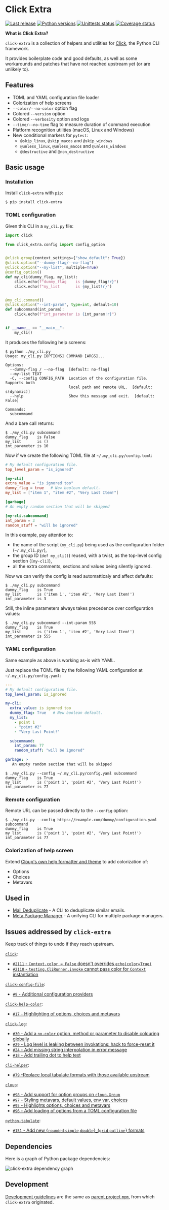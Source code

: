 # Click Extra

[![Last release](https://img.shields.io/pypi/v/click-extra.svg)](https://pypi.python.org/pypi/click-extra)
[![Python versions](https://img.shields.io/pypi/pyversions/click-extra.svg)](https://pypi.python.org/pypi/click-extra)
[![Unittests status](https://github.com/kdeldycke/click-extra/actions/workflows/tests.yaml/badge.svg?branch=main)](https://github.com/kdeldycke/click-extra/actions/workflows/tests.yaml?query=branch%3Amain)
[![Coverage status](https://codecov.io/gh/kdeldycke/click-extra/branch/main/graph/badge.svg)](https://codecov.io/gh/kdeldycke/click-extra/branch/main)

**What is Click Extra?**

`click-extra` is a collection of helpers and utilities for
[Click](https://click.palletsprojects.com), the Python CLI framework.

It provides boilerplate code and good defaults, as well as some workarounds
and patches that have not reached upstream yet (or are unlikely to).

## Features

- TOML and YAML configuration file loader
- Colorization of help screens
- ``--color/--no-color`` option flag
- Colored ``--version`` option
- Colored ``--verbosity`` option and logs
- ``--time/--no-time`` flag to measure duration of command execution
- Platform recognition utilities (macOS, Linux and Windows)
- New conditional markers for `pytest`:
    - `@skip_linux`, `@skip_macos` and `@skip_windows`
    - `@unless_linux`, `@unless_macos` and `@unless_windows`
    - `@destructive` and `@non_destructive`

## Basic usage

### Installation

Install `click-extra` with `pip`:

```shell-session
$ pip install click-extra
```

### TOML configuration

Given this CLI in a `my_cli.py` file:

```python
import click

from click_extra.config import config_option


@click.group(context_settings={"show_default": True})
@click.option("--dummy-flag/--no-flag")
@click.option("--my-list", multiple=True)
@config_option()
def my_cli(dummy_flag, my_list):
    click.echo(f"dummy_flag    is {dummy_flag!r}")
    click.echo(f"my_list       is {my_list!r}")


@my_cli.command()
@click.option("--int-param", type=int, default=10)
def subcommand(int_param):
    click.echo(f"int_parameter is {int_param!r}")


if __name__ == "__main__":
    my_cli()
```

It produces the following help screens:

```shell-session
$ python ./my_cli.py
Usage: my_cli.py [OPTIONS] COMMAND [ARGS]...

Options:
  --dummy-flag / --no-flag  [default: no-flag]
  --my-list TEXT
  -C, --config CONFIG_PATH  Location of the configuration file. Supports both
                            local path and remote URL.  [default: s(dynamic)]
  --help                    Show this message and exit.  [default: False]

Commands:
  subcommand
```

And a bare call returns:

```shell-session
$ ./my_cli.py subcommand
dummy_flag    is False
my_list       is ()
int_parameter is 10
```

Now if we create the following TOML file at `~/.my_cli.py/config.toml`:

```toml
# My default configuration file.
top_level_param = "is_ignored"

[my-cli]
extra_value = "is ignored too"
dummy_flag = true   # New boolean default.
my_list = ["item 1", "item #2", "Very Last Item!"]

[garbage]
# An empty random section that will be skipped

[my-cli.subcommand]
int_param = 3
random_stuff = "will be ignored"
```

In this example, pay attention to:

- the name of the script (`my_cli.py`) being used as the configuration folder (`~/.my_cli.py/`),
- the group ID (`def my_cli()`) reused, with a twist, as the top-level config section (`[my-cli]`),
- all the extra comments, sections and values being silently ignored.

Now we can verify the config is read automatticaly and affect defaults:

```shell-session
$ ./my_cli.py subcommand
dummy_flag    is True
my_list       is ('item 1', 'item #2', 'Very Last Item!')
int_parameter is 3
```

Still, the inline parameters always takes precedence over configuration values:

```shell-session
$ ./my_cli.py subcommand --int-param 555
dummy_flag    is True
my_list       is ('item 1', 'item #2', 'Very Last Item!')
int_parameter is 555
```

### YAML configuration

Same example as above is working as-is with YAML.

Just replace the TOML file by the following YAML configuration at `~/.my_cli.py/config.yaml`:

```yaml
---
# My default configuration file.
top_level_param: is_ignored

my-cli:
  extra_value: is ignored too
  dummy_flag: True   # New boolean default.
  my_list:
    - point 1
    - "point #2"
    - "Very Last Point!"

  subcommand:
    int_param: 77
    random_stuff: "will be ignored"

garbage: >
   An empty random section that will be skipped
```

```shell-session
$ ./my_cli.py --config ~/.my_cli.py/config.yaml subcommand
dummy_flag    is True
my_list       is ('point 1', 'point #2', 'Very Last Point!')
int_parameter is 77
```

### Remote configuration

Remote URL can be passed directly to the `--config` option:

```shell-session
$ ./my_cli.py --config https://example.com/dummy/configuration.yaml subcommand
dummy_flag    is True
my_list       is ('point 1', 'point #2', 'Very Last Point!')
int_parameter is 77
```

### Colorization of help screen

Extend [Cloup's own help formatter and theme](https://cloup.readthedocs.io/en/stable/pages/formatting.html#help-formatting-and-themes) to add colorization of:
- Options
- Choices
- Metavars

## Used in

- [Mail Deduplicate](https://github.com/kdeldycke/mail-deduplicate#readme) - A CLI to deduplicate similar emails.
- [Meta Package Manager](https://github.com/kdeldycke/meta-package-manager#readme) - A unifying CLI for multiple package managers.

## Issues addressed by `click-extra`

Keep track of things to undo if they reach upstream.

[`click`](https://github.com/pallets/click):
  - [`#2111` - `Context.color = False` doesn't overrides `echo(color=True)`](https://github.com/pallets/click/issues/2111)
  - [`#2110` - `testing.CliRunner.invoke` cannot pass color for `Context` instantiation](https://github.com/pallets/click/issues/2110)

[`click-config-file`](https://github.com/phha/click_config_file):
  - [`#9` - Additional configuration providers](https://github.com/phha/click_config_file/issues/9)

[`click-help-color`](https://github.com/click-contrib/click-help-colors):
  - [`#17` - Highlighting of options, choices and metavars](https://github.com/click-contrib/click-help-colors/issues/17)

[`click-log`](https://github.com/click-contrib/click-log):
  - [`#30` - Add a `no-color` option, method or parameter to disable colouring globally](https://github.com/click-contrib/click-log/issues/30)
  - [`#29` - Log level is leaking between invokations: hack to force-reset it](https://github.com/click-contrib/click-log/issues/29)
  - [`#24` - Add missing string interpolation in error message](https://github.com/click-contrib/click-log/pull/24)
  - [`#18` - Add trailing dot to help text](https://github.com/click-contrib/click-log/pull/18)

[`cli-helper`](https://github.com/dbcli/cli_helpers):
  - [`#79` -Replace local tabulate formats with those available upstream](https://github.com/dbcli/cli_helpers/issues/79)

[`cloup`](https://github.com/janluke/cloup):
  - [`#98` - Add support for option groups on `cloup.Group`](https://github.com/janluke/cloup/issues/98)
  - [`#97` - Styling metavars, default values, env var, choices](https://github.com/janluke/cloup/issues/97)
  - [`#95` - Highlights options, choices and metavars](https://github.com/janluke/cloup/issues/95)
  - [`#96` - Add loading of options from a TOML configuration file](https://github.com/janluke/cloup/issues/96)

[`python-tabulate`](https://github.com/astanin/python-tabulate):
  - [`#151` - Add new {`rounded`,`simple`,`double`}_(`grid`,`outline`} formats](https://github.com/astanin/python-tabulate/pull/151)

## Dependencies

Here is a graph of Python package dependencies:

![click-extra dependency graph](https://github.com/kdeldycke/click-extra/raw/main/dependencies.png)

## Development

[Development guidelines](https://kdeldycke.github.io/meta-package-manager/development.html)
are the same as
[parent project `mpm`](https://github.com/kdeldycke/meta-package-manager), from
which `click-extra` originated.
